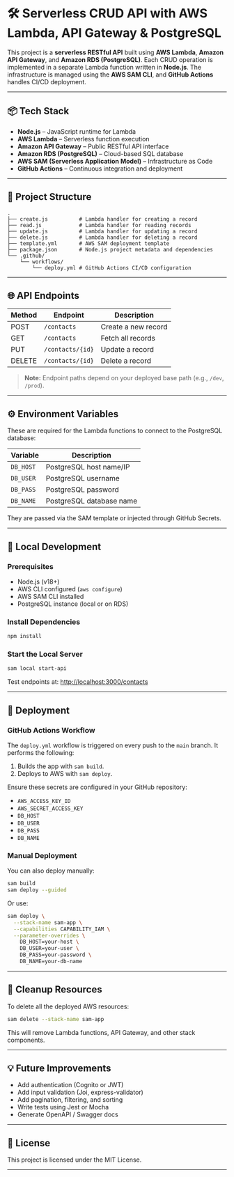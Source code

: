 # 🛠️ Serverless CRUD API with AWS Lambda, API Gateway & PostgreSQL

This project is a **serverless RESTful API** built using **AWS Lambda**, **Amazon API Gateway**, and **Amazon RDS (PostgreSQL)**. Each CRUD operation is implemented in a separate Lambda function written in **Node.js**. The infrastructure is managed using the **AWS SAM CLI**, and **GitHub Actions** handles CI/CD deployment.

---

## 📦 Tech Stack

- **Node.js** – JavaScript runtime for Lambda
- **AWS Lambda** – Serverless function execution
- **Amazon API Gateway** – Public RESTful API interface
- **Amazon RDS (PostgreSQL)** – Cloud-based SQL database
- **AWS SAM (Serverless Application Model)** – Infrastructure as Code
- **GitHub Actions** – Continuous integration and deployment

---

## 📁 Project Structure

```plaintext
.
├── create.js          # Lambda handler for creating a record
├── read.js            # Lambda handler for reading records
├── update.js          # Lambda handler for updating a record
├── delete.js          # Lambda handler for deleting a record
├── template.yml       # AWS SAM deployment template
├── package.json       # Node.js project metadata and dependencies
└── .github/
    └── workflows/
        └── deploy.yml # GitHub Actions CI/CD configuration
```

---

## 🌐 API Endpoints

| Method | Endpoint           | Description         |
|--------|--------------------|---------------------|
| POST   | `/contacts`        | Create a new record |
| GET    | `/contacts`        | Fetch all records   |
| PUT    | `/contacts/{id}`   | Update a record     |
| DELETE | `/contacts/{id}`   | Delete a record     |

> **Note:** Endpoint paths depend on your deployed base path (e.g., `/dev`, `/prod`).

---

## ⚙️ Environment Variables

These are required for the Lambda functions to connect to the PostgreSQL database:

| Variable  | Description              |
|-----------|--------------------------|
| `DB_HOST` | PostgreSQL host name/IP  |
| `DB_USER` | PostgreSQL username      |
| `DB_PASS` | PostgreSQL password      |
| `DB_NAME` | PostgreSQL database name |

They are passed via the SAM template or injected through GitHub Secrets.

---

## 🧪 Local Development

### Prerequisites

- Node.js (v18+)
- AWS CLI configured (`aws configure`)
- AWS SAM CLI installed
- PostgreSQL instance (local or on RDS)

### Install Dependencies

```bash
npm install
```

### Start the Local Server

```bash
sam local start-api
```

Test endpoints at: [http://localhost:3000/contacts](http://localhost:3000/contacts)

---

## 🚀 Deployment

### GitHub Actions Workflow

The `deploy.yml` workflow is triggered on every push to the `main` branch. It performs the following:

1. Builds the app with `sam build`.
2. Deploys to AWS with `sam deploy`.

Ensure these secrets are configured in your GitHub repository:

- `AWS_ACCESS_KEY_ID`
- `AWS_SECRET_ACCESS_KEY`
- `DB_HOST`
- `DB_USER`
- `DB_PASS`
- `DB_NAME`

### Manual Deployment

You can also deploy manually:

```bash
sam build
sam deploy --guided
```

Or use:

```bash
sam deploy \
  --stack-name sam-app \
  --capabilities CAPABILITY_IAM \
  --parameter-overrides \
    DB_HOST=your-host \
    DB_USER=your-user \
    DB_PASS=your-password \
    DB_NAME=your-db-name
```

---

## 🧹 Cleanup Resources

To delete all the deployed AWS resources:

```bash
sam delete --stack-name sam-app
```

This will remove Lambda functions, API Gateway, and other stack components.

---

## 💡 Future Improvements

- Add authentication (Cognito or JWT)
- Add input validation (Joi, express-validator)
- Add pagination, filtering, and sorting
- Write tests using Jest or Mocha
- Generate OpenAPI / Swagger docs

---

## 📄 License

This project is licensed under the MIT License.

---
